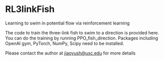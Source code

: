 # RL3linkFish
Learning to swim in potential flow via reinforcement learning

The code to train the three-link fish to swim to a direction is provided here.
You can do the training by running PPO_fish_direction.
Packages including OpenAI gym, PyTorch, NumPy, Scipy need to be installed.

Please contact the author at jiaoyush@usc.edu for more details
